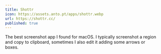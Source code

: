```yaml
---
title: Shottr
icon: https://assets.anto.pt/apps/shottr.webp
url: https://shottr.cc/
published: true
---
```


The best screenshot app I found for macOS. I typically screenshot a region and copy to clipboard, sometimes I also edit it adding some arrows or boxes.                
